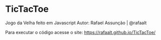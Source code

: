 # TicTacToe
 Jogo da Velha feito em Javascript
 Autor: Rafael Assunção | @rafaalt

 Para executar o código acesse o site:
 https://rafaalt.github.io/TicTacToe/
